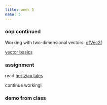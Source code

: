 ```yaml
---
title: week 5
name: 5
---
```


<h3 class="text-muted">oop continued</h3>

Working with two-dimensional vectors: <a href="http://www.openframeworks.cc/documentation/math/ofVec2f.html" target="_blank" class="inline">ofVec2f</a>

<a href="http://www.openframeworks.cc/tutorials/c++%20concepts/001_stl_vectors_basic.html" target="_blank" class="inline">vector basics</a>

<h3 class="text-muted">assignment</h3>

read <a href="{{site.url}}/media/pdfs/HertzianTales.pdf" class="inline" target="_blank">hertzian tales</a>

continue working!

<h3 class="text-muted">demo from class</h3>